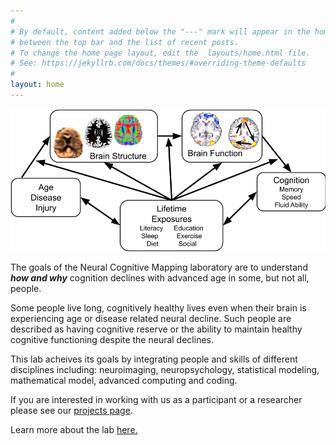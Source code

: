 ```yaml
---
#
# By default, content added below the "---" mark will appear in the home page
# between the top bar and the list of recent posts.
# To change the home page layout, edit the _layouts/home.html file.
# See: https://jekyllrb.com/docs/themes/#overriding-theme-defaults
#
layout: home
---
```

<img src="images/LabAims.png" alt="Lab Aims" width="800"/>

The goals of the Neural Cognitive Mapping laboratory are to understand <i><b>how and why</b></i> cognition declines with advanced age in some, but not all, people. 

Some people live long, cognitively healthy lives even when their brain is experiencing age or disease related neural decline. Such people are described as having cognitive reserve or the ability to maintain healthy cognitive functioning despite the neural declines.

This lab acheives its goals by integrating people and skills of different disciplines including: neuroimaging, neuropsychology, statistical modeling, mathematical model, advanced computing and coding. 

If you are interested in working with us as a participant or a researcher please see our [projects page](projects/).

Learn more about the lab [here.](about/)


